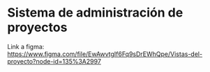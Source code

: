 # Sistema de administración de proyectos

Link a figma:
https://www.figma.com/file/EwAwvtgIf6Fq9sDrEWhQpe/Vistas-del-proyecto?node-id=135%3A2997
